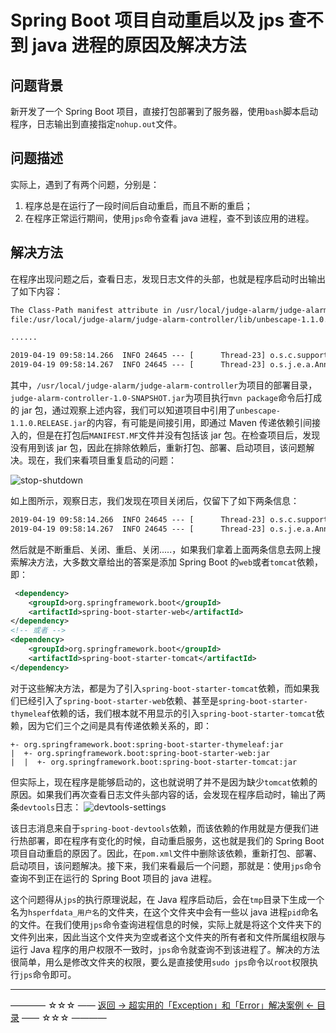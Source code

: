 # Spring Boot 项目自动重启以及 jps 查不到 java 进程的原因及解决方法

## 问题背景

新开发了一个 Spring Boot 项目，直接打包部署到了服务器，使用`bash`脚本启动程序，日志输出到直接指定`nohup.out`文件。

## 问题描述

实际上，遇到了有两个问题，分别是：

1. 程序总是在运行了一段时间后自动重启，而且不断的重启；
2. 在程序正常运行期间，使用`jps`命令查看 java 进程，查不到该应用的进程。

## 解决方法

在程序出现问题之后，查看日志，发现日志文件的头部，也就是程序启动时出输出了如下内容：

```xml
The Class-Path manifest attribute in /usr/local/judge-alarm/judge-alarm-controller/judge-alarm-controller-1.0-SNAPSHOT.jar referenced one or more files that do not exist:
file:/usr/local/judge-alarm/judge-alarm-controller/lib/unbescape-1.1.0.RELEASE.jar, ....

......

2019-04-19 09:58:14.266  INFO 24645 --- [      Thread-23] o.s.c.support.DefaultLifecycleProcessor  : Stopping beans in phase 0
2019-04-19 09:58:14.267  INFO 24645 --- [      Thread-23] o.s.j.e.a.AnnotationMBeanExporter        : Unregistering JMX-exposed beans on shutdown
```

其中，`/usr/local/judge-alarm/judge-alarm-controller`为项目的部署目录，`judge-alarm-controller-1.0-SNAPSHOT.jar`为项目执行`mvn package`命令后打成的 jar 包，通过观察上述内容，我们可以知道项目中引用了`unbescape-1.1.0.RELEASE.jar`的内容，有可能是间接引用，即通过 Maven 传递依赖引间接入的，但是在打包后`MANIFEST.MF`文件并没有包括该 jar 包。在检查项目后，发现没有用到该 jar 包，因此在排除依赖后，重新打包、部署、启动项目，该问题解决。现在，我们来看项目重复启动的问题：

![stop-shutdown](https://github.com/guobinhit/cg-blog/blob/master/images/solutioncase/part-3-others/es-hdfs-permission/stop-shutdown.png)

如上图所示，观察日志，我们发现在项目关闭后，仅留下了如下两条信息：


```xml
2019-04-19 09:58:14.266  INFO 24645 --- [      Thread-23] o.s.c.support.DefaultLifecycleProcessor  : Stopping beans in phase 0
2019-04-19 09:58:14.267  INFO 24645 --- [      Thread-23] o.s.j.e.a.AnnotationMBeanExporter        : Unregistering JMX-exposed beans on shutdown
```

然后就是不断重启、关闭、重启、关闭.....，如果我们拿着上面两条信息去网上搜索解决方法，大多数文章给出的答案是添加 Spring Boot 的`web`或者`tomcat`依赖，即：

```xml
 <dependency>
 	<groupId>org.springframework.boot</groupId>
    <artifactId>spring-boot-starter-web</artifactId>
</dependency>
<!-- 或者 -->
<dependency>
    <groupId>org.springframework.boot</groupId>
    <artifactId>spring-boot-starter-tomcat</artifactId>
</dependency>
```

对于这些解决方法，都是为了引入`spring-boot-starter-tomcat`依赖，而如果我们已经引入了`spring-boot-starter-web`依赖、甚至是`spring-boot-starter-thymeleaf`依赖的话，我们根本就不用显示的引入`spring-boot-starter-tomcat`依赖，因为它们三个之间是具有传递依赖关系的，即：

```
+- org.springframework.boot:spring-boot-starter-thymeleaf:jar
|  +- org.springframework.boot:spring-boot-starter-web:jar
|  |  +- org.springframework.boot:spring-boot-starter-tomcat:jar
```

但实际上，现在程序是能够启动的，这也就说明了并不是因为缺少`tomcat`依赖的原因。如果我们再次查看日志文件头部内容的话，会发现在程序启动时，输出了两条`devtools`日志：
![devtools-settings](https://github.com/guobinhit/cg-blog/blob/master/images/solutioncase/part-3-others/es-hdfs-permission/devtools-settings.png)

该日志消息来自于`spring-boot-devtools`依赖，而该依赖的作用就是方便我们进行热部署，即在程序有变化的时候，自动重启服务，这也就是我们的 Spring Boot 项目自动重启的原因了。因此，在`pom.xml`文件中删除该依赖，重新打包、部署、启动项目，该问题解决。接下来，我们来看最后一个问题，那就是：使用`jps`命令查询不到正在运行的 Spring Boot 项目的 java 进程。

这个问题得从`jps`的执行原理说起，在 Java 程序启动后，会在`tmp`目录下生成一个名为`hsperfdata_用户名`的文件夹，在这个文件夹中会有一些以 java 进程`pid`命名的文件。在我们使用`jps`命令查询进程信息的时候，实际上就是将这个文件夹下的文件列出来，因此当这个文件夹为空或者这个文件夹的所有者和文件所属组权限与运行 Java 程序的用户权限不一致时，`jps`命令就查询不到该进程了。解决的方法很简单，用么是修改文件夹的权限，要么是直接使用`sudo jps`命令以`root`权限执行`jps`命令即可。



----------
———— ☆☆☆ —— [返回 -> 超实用的「Exception」和「Error」解决案例 <- 目录](https://github.com/guobinhit/cg-blog/blob/master/articles/solutioncase/README.md) —— ☆☆☆ ————
